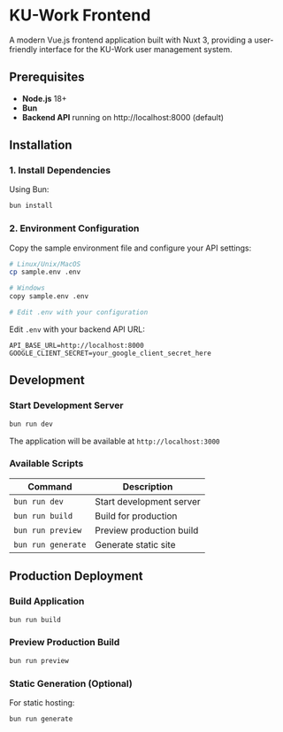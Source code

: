 # KU-Work Frontend

A modern Vue.js frontend application built with Nuxt 3, providing a user-friendly interface for the KU-Work user management system.

## Prerequisites

- **Node.js** 18+
- **Bun**
- **Backend API** running on http://localhost:8000 (default)

## Installation

### 1. Install Dependencies

Using Bun:
```bash
bun install
```

### 2. Environment Configuration

Copy the sample environment file and configure your API settings:

   ```bash
   # Linux/Unix/MacOS
   cp sample.env .env

   # Windows
   copy sample.env .env

   # Edit .env with your configuration
   ```

Edit `.env` with your backend API URL:
```env
API_BASE_URL=http://localhost:8000
GOOGLE_CLIENT_SECRET=your_google_client_secret_here
```

## Development

### Start Development Server

```bash
bun run dev
```

The application will be available at `http://localhost:3000`

### Available Scripts

| Command | Description |
|---------|-------------|
| `bun run dev` | Start development server |
| `bun run build` | Build for production |
| `bun run preview` | Preview production build |
| `bun run generate` | Generate static site |

## Production Deployment

### Build Application

```bash
bun run build
```

### Preview Production Build

```bash
bun run preview
```

### Static Generation (Optional)

For static hosting:
```bash
bun run generate
```
